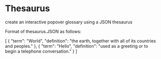 # Thesaurus
create an interactive popover glossary using a JSON thesaurus

Format of thesaurus.JSON as follows:

[
  {
    "term": "World",
    "definition": "the earth, together with all of its countries and peoples."
  },
  {
    "term": "Hello",
    "definition": "used as a greeting or to begin a telephone conversation."
  }
]
